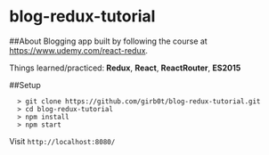 # blog-redux-tutorial

##About
Blogging app built by following the course at https://www.udemy.com/react-redux.

Things learned/practiced: **Redux**, **React**, **ReactRouter**, **ES2015**

##Setup
```
  > git clone https://github.com/girb0t/blog-redux-tutorial.git
  > cd blog-redux-tutorial
  > npm install
  > npm start
```
Visit `http://localhost:8080/`

